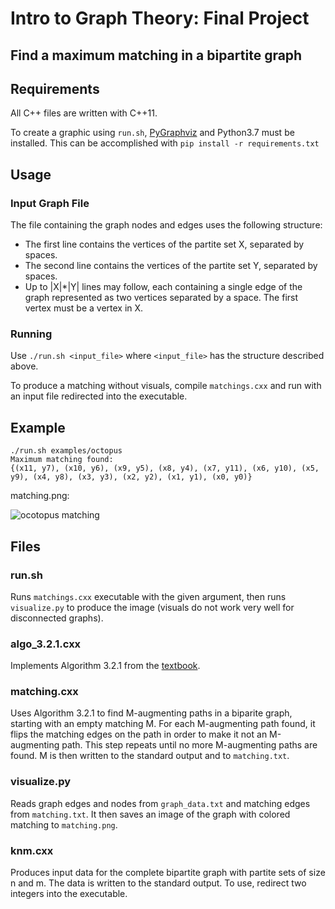 # Intro to Graph Theory: Final Project
## Find a maximum matching in a bipartite graph

## Requirements
All C++ files are written with C++11.

To create a graphic using ```run.sh```, [PyGraphviz](https://pygraphviz.github.io/) and Python3.7 must be installed. This can be accomplished with ```pip install -r requirements.txt```

## Usage
### Input Graph File
The file containing the graph nodes and edges uses the following structure:

* The first line contains the vertices of the partite set X, separated by spaces.
* The second line contains the vertices of the partite set Y, separated by spaces.
* Up to |X|*|Y| lines may follow, each containing a single edge of the graph represented as two vertices separated by a space. The first vertex must be a vertex in X.

### Running
Use ```./run.sh <input_file>``` where ```<input_file>``` has the structure described above.

To produce a matching without visuals, compile ```matchings.cxx``` and run with an input file redirected into the executable.

## Example
```
./run.sh examples/octopus
Maximum matching found:
{(x11, y7), (x10, y6), (x9, y5), (x8, y4), (x7, y11), (x6, y10), (x5, y9), (x4, y8), (x3, y3), (x2, y2), (x1, y1), (x0, y0)}
```
matching.png:

![ocotopus matching](https://i.imgur.com/XH6rQf5.png)

## Files

### run.sh
Runs ```matchings.cxx``` executable with the given argument, then runs ```visualize.py``` to produce the image (visuals do not work very well for disconnected graphs).

### algo_3.2.1.cxx
Implements Algorithm 3.2.1 from the [textbook](https://faculty.math.illinois.edu/~west/igt/).

### matching.cxx
Uses Algorithm 3.2.1 to find M-augmenting paths in a biparite graph, starting with an empty matching M. For each M-augmenting path found, it flips the matching edges on the path in order to make it not an M-augmenting path. This step repeats until no more M-augmenting paths are found. M is then written to the standard output and to ```matching.txt```.

### visualize.py
Reads graph edges and nodes from ```graph_data.txt``` and matching edges from ```matching.txt```. It then saves an image of the graph with colored matching to ```matching.png```.

### knm.cxx
Produces input data for the complete bipartite graph with partite sets of size n and m. The data is written to the standard output. To use, redirect two integers into the executable.
